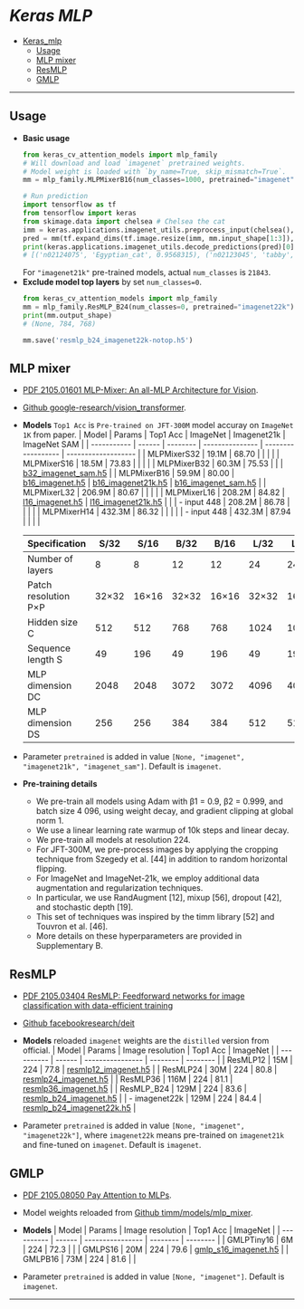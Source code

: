 # ___Keras MLP___
<!-- TOC depthFrom:1 depthTo:6 withLinks:1 updateOnSave:1 orderedList:0 -->

- [Keras_mlp](#kerasmlp)
  - [Usage](#usage)
  - [MLP mixer](#mlp-mixer)
  - [ResMLP](#resmlp)
  - [GMLP](#gmlp)

<!-- /TOC -->
***

## Usage
  - **Basic usage**
    ```py
    from keras_cv_attention_models import mlp_family
    # Will download and load `imagenet` pretrained weights.
    # Model weight is loaded with `by_name=True, skip_mismatch=True`.
    mm = mlp_family.MLPMixerB16(num_classes=1000, pretrained="imagenet")

    # Run prediction
    import tensorflow as tf
    from tensorflow import keras
    from skimage.data import chelsea # Chelsea the cat
    imm = keras.applications.imagenet_utils.preprocess_input(chelsea(), mode='tf') # model="tf" or "torch"
    pred = mm(tf.expand_dims(tf.image.resize(imm, mm.input_shape[1:3]), 0)).numpy()
    print(keras.applications.imagenet_utils.decode_predictions(pred)[0])
    # [('n02124075', 'Egyptian_cat', 0.9568315), ('n02123045', 'tabby', 0.017994137), ...]
    ```
    For `"imagenet21k"` pre-trained models, actual `num_classes` is `21843`.
  - **Exclude model top layers** by set `num_classes=0`.
    ```py
    from keras_cv_attention_models import mlp_family
    mm = mlp_family.ResMLP_B24(num_classes=0, pretrained="imagenet22k")
    print(mm.output_shape)
    # (None, 784, 768)

    mm.save('resmlp_b24_imagenet22k-notop.h5')
    ```
## MLP mixer
  - [PDF 2105.01601 MLP-Mixer: An all-MLP Architecture for Vision](https://arxiv.org/pdf/2105.01601.pdf).
  - [Github google-research/vision_transformer](https://github.com/google-research/vision_transformer#available-mixer-models).
  - **Models** `Top1 Acc` is `Pre-trained on JFT-300M` model accuray on `ImageNet 1K` from paper.
    | Model       | Params | Top1 Acc | ImageNet | Imagenet21k | ImageNet SAM |
    | ----------- | ------ | -------- | --------------- | ------------------ | ------------------- |
    | MLPMixerS32 | 19.1M  | 68.70    |                 |                    |                     |
    | MLPMixerS16 | 18.5M  | 73.83    |                 |                    |                     |
    | MLPMixerB32 | 60.3M  | 75.53    |                 |                    | [b32_imagenet_sam.h5](https://github.com/leondgarse/keras_cv_attention_models/releases/download/mlp_family/mlp_mixer_b32_imagenet_sam.h5) |
    | MLPMixerB16 | 59.9M  | 80.00    | [b16_imagenet.h5](https://github.com/leondgarse/keras_cv_attention_models/releases/download/mlp_family/mlp_mixer_b16_imagenet.h5) | [b16_imagenet21k.h5](https://github.com/leondgarse/keras_cv_attention_models/releases/download/mlp_family/mlp_mixer_b16_imagenet21k.h5) | [b16_imagenet_sam.h5](https://github.com/leondgarse/keras_cv_attention_models/releases/download/mlp_family/mlp_mixer_b16_imagenet_sam.h5) |
    | MLPMixerL32 | 206.9M | 80.67    |  |  |                     |
    | MLPMixerL16 | 208.2M | 84.82    | [l16_imagenet.h5](https://github.com/leondgarse/keras_cv_attention_models/releases/download/mlp_family/mlp_mixer_l16_imagenet.h5) | [l16_imagenet21k.h5](https://github.com/leondgarse/keras_cv_attention_models/releases/download/mlp_family/mlp_mixer_l16_imagenet21k.h5) |                     |
    | - input 448 | 208.2M | 86.78    |                 |                    |                     |
    | MLPMixerH14 | 432.3M | 86.32    |                 |                    |                     |
    | - input 448 | 432.3M | 87.94    |                 |                    |                     |

    | Specification        | S/32  | S/16  | B/32  | B/16  | L/32  | L/16  | H/14  |
    | -------------------- | ----- | ----- | ----- | ----- | ----- | ----- | ----- |
    | Number of layers     | 8     | 8     | 12    | 12    | 24    | 24    | 32    |
    | Patch resolution P×P | 32×32 | 16×16 | 32×32 | 16×16 | 32×32 | 16×16 | 14×14 |
    | Hidden size C        | 512   | 512   | 768   | 768   | 1024  | 1024  | 1280  |
    | Sequence length S    | 49    | 196   | 49    | 196   | 49    | 196   | 256   |
    | MLP dimension DC     | 2048  | 2048  | 3072  | 3072  | 4096  | 4096  | 5120  |
    | MLP dimension DS     | 256   | 256   | 384   | 384   | 512   | 512   | 640   |
  - Parameter `pretrained` is added in value `[None, "imagenet", "imagenet21k", "imagenet_sam"]`. Default is `imagenet`.
  - **Pre-training details**
    - We pre-train all models using Adam with β1 = 0.9, β2 = 0.999, and batch size 4 096, using weight decay, and gradient clipping at global norm 1.
    - We use a linear learning rate warmup of 10k steps and linear decay.
    - We pre-train all models at resolution 224.
    - For JFT-300M, we pre-process images by applying the cropping technique from Szegedy et al. [44] in addition to random horizontal flipping.
    - For ImageNet and ImageNet-21k, we employ additional data augmentation and regularization techniques.
    - In particular, we use RandAugment [12], mixup [56], dropout [42], and stochastic depth [19].
    - This set of techniques was inspired by the timm library [52] and Touvron et al. [46].
    - More details on these hyperparameters are provided in Supplementary B.
## ResMLP
  - [PDF 2105.03404 ResMLP: Feedforward networks for image classification with data-efficient training](https://arxiv.org/pdf/2105.03404.pdf)
  - [Github facebookresearch/deit](https://github.com/facebookresearch/deit)
  - **Models** reloaded `imagenet` weights are the `distilled` version from official.
    | Model      | Params | Image resolution | Top1 Acc | ImageNet |
    | ---------- | ------ | ---------------- | -------- | -------- |
    | ResMLP12   | 15M    | 224              | 77.8     | [resmlp12_imagenet.h5](https://github.com/leondgarse/keras_cv_attention_models/releases/download/mlp_family/resmlp12_imagenet.h5) |
    | ResMLP24   | 30M    | 224              | 80.8     | [resmlp24_imagenet.h5](https://github.com/leondgarse/keras_cv_attention_models/releases/download/mlp_family/resmlp24_imagenet.h5) |
    | ResMLP36   | 116M   | 224              | 81.1     | [resmlp36_imagenet.h5](https://github.com/leondgarse/keras_cv_attention_models/releases/download/mlp_family/resmlp36_imagenet.h5) |
    | ResMLP_B24 | 129M   | 224              | 83.6     | [resmlp_b24_imagenet.h5](https://github.com/leondgarse/keras_cv_attention_models/releases/download/mlp_family/resmlp_b24_imagenet.h5) |
    | - imagenet22k | 129M   | 224              | 84.4     | [resmlp_b24_imagenet22k.h5](https://github.com/leondgarse/keras_cv_attention_models/releases/download/mlp_family/resmlp_b24_imagenet22k.h5) |

  - Parameter `pretrained` is added in value `[None, "imagenet", "imagenet22k"]`, where `imagenet22k` means pre-trained on `imagenet21k` and fine-tuned on `imagenet`. Default is `imagenet`.
## GMLP
  - [PDF 2105.08050 Pay Attention to MLPs](https://arxiv.org/pdf/2105.08050.pdf).
  - Model weights reloaded from [Github timm/models/mlp_mixer](https://github.com/rwightman/pytorch-image-models/blob/master/timm/models/mlp_mixer.py).
  - **Models**
    | Model      | Params | Image resolution | Top1 Acc | ImageNet |
    | ---------- | ------ | ---------------- | -------- | -------- |
    | GMLPTiny16 | 6M     | 224              | 72.3     |          |
    | GMLPS16    | 20M    | 224              | 79.6     | [gmlp_s16_imagenet.h5](https://github.com/leondgarse/keras_cv_attention_models/releases/download/mlp_family/gmlp_s16_imagenet.h5) |
    | GMLPB16    | 73M    | 224              | 81.6     |          |

  - Parameter `pretrained` is added in value `[None, "imagenet"]`. Default is `imagenet`.
***
